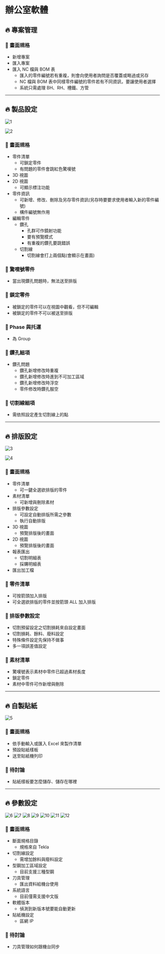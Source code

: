 # 辦公室軟體

## 🔥 專案管理

### 🔶 畫面規格

- 新增專案
- 匯入專案
- 匯入 NC 檔與 BOM 表
  - 匯入的零件編號若有重複，則會向使用者詢問是否覆蓋或略過或另存
  - NC 檔與 BOM 表中同樣零件編號的零件若有不同資訊，要讓使用者選擇
  - 系統只需處理 BH、RH、槽鐵、方管

---

## 🔥 製品設定

![1](./images/1.jpeg)

![2](./images/2.jpeg)

### 🔶 畫面規格

- 零件清單
  - 可鎖定零件
  - 有問題的零件會跳紅色驚嘆號
- 3D 視圖
- 2D 視圖
  - 可顯示標注功能
- 零件資訊
  - 可新增、修改、刪除及另存零件資訊(另存時要要求使用者輸入新的零件編號)
  - 構件編號無作用
- 編輯零件
  - 鑽孔
    - 孔群可作鏡射功能
    - 要有預覽模式
    - 有重複的鑽孔要跳錯誤
  - 切割線
    - 切割線會打上兩個點(會顯示在畫面)

### 🔶 驚嘆號零件

- 當出現鑽孔問題時，無法送至排版

### 🔶 鎖定零件

- 被鎖定的零件可以在視圖中觀看，但不可編輯
- 被鎖定的零件不可以被送至排版

### 🔶 Phase 與托運

- 為 Group

### 🔶 鑽孔細項

- 鑽孔問題
  - 鑽孔新增修改時重複
  - 鑽孔新增修改時進到不可加工區域
  - 鑽孔新增修改時浮空
  - 零件修改時鑽孔服空

### 🔶 切割線細項

- 需依照設定產生切割線上的點

---

## 🔥 排版設定

![3](./images/3.jpeg)

![4](./images/4.jpeg)

### 🔶 畫面規格

- 零件清單
  - 可一鍵全選欲排版的零件
- 素材清單
  - 可新增與刪除素材
- 排版參數設定
  - 可設定自動排版所需之參數
  - 執行自動排版
- 3D 視圖
  - 預覽排版後的畫面
- 2D 視圖
  - 預覽排版後的畫面
- 報表匯出
  - 切割明細表
  - 採購明細表
- 匯出加工檔

### 🔶 零件清單

- 可按箭頭加入排版
- 可全選欲排版的零件並按箭頭 ALL 加入排版

### 🔶 排版參數設定

- 切割預留設定之切割損耗來自設定畫面
- 切割損耗、餘料、廢料設定
- 特殊條件設定先保持不做事
- 多一項誤差值設定

### 🔶 素材清單

- 驚嘆號表示素材中零件已超過素材長度
- 鎖定零件
- 素材中零件可作新增與刪除

---

## 🔥 自製貼紙

![5](./images/5.jpeg)

### 🔶 畫面規格

- 依手動輸入或匯入 Excel 來製作清單
- 預設貼紙樣板
- 送至貼紙機列印

### 🔶 待討論

- 貼紙樣板要怎麼儲存、儲存在哪裡

---

## 🔥 參數設定

![6](./images/6.jpeg)
![7](./images/7.jpeg)
![8](./images/8.jpeg)
![9](./images/9.jpeg)
![10](./images/10.jpeg)
![11](./images/11.jpeg)
![12](./images/12.jpeg)

### 🔶 畫面規格

- 斷面規格目錄
  - 規格來自 Tekla
- 切割線設定
  - 需增加餘料與廢料設定
- 型鋼加工區域設定
  - 目前支援三種型鋼
- 刀具管理
  - 匯出資料給機台使用
- 系統語言
  - 目前僅需支援中文版
- 軟體版本
  - 偵測到新版本號要能自動更新
- 貼紙機設定
  - 區網 IP

### 🔶 待討論

- 刀具管理如何跟機台同步

